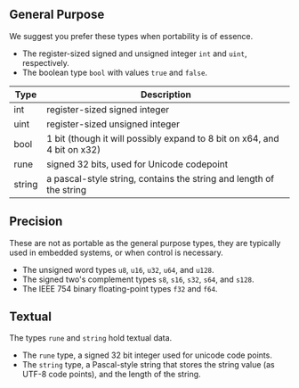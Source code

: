 ## General Purpose
We suggest you prefer these types when portability is of essence.

* The register-sized signed and unsigned integer `int` and `uint`, respectively.
* The boolean type `bool` with values `true` and `false`.

|Type|Description|
|----|-----------|
|int|register-sized signed integer|
|uint|register-sized unsigned integer|
|bool|1 bit (though it will possibly expand to 8 bit on x64, and 4 bit on x32)|
|rune|signed 32 bits, used for Unicode codepoint|
|string|a pascal-style string, contains the string and length of the string|

## Precision
These are not as portable as the general purpose types, they are typically used in embedded systems, or when control is necessary.

* The unsigned word types `u8`, `u16`, `u32`, `u64`, and `u128`.
* The signed two's complement types `s8`, `s16`, `s32`, `s64`, and `s128`.
* The IEEE 754 binary floating-point types `f32` and `f64`.

## Textual
The types `rune` and `string` hold textual data.

* The `rune` type, a signed 32 bit integer used for unicode code points.
* The `string` type, a Pascal-style string that stores the string value (as UTF-8 code points), and the length of the string.
